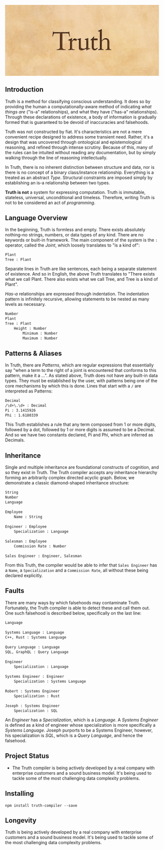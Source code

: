 ![](./hero.jpg)

## Introduction

Truth is a method for classifying conscious understanding. It does so by providing the human a computationally-aware method of indicating _what things are_ ("is-a" relationships), and what they have ("has-a" relationships). Through these declarations of existence, a body of information is gradually formed that is guaranteed to be devoid of inaccuracies and falsehoods.

Truth was not constructed by fiat. It's characteristics are not a mere convenient recipe designed to address some transient need. Rather, it's a design that was uncovered through ontological and epistemological reasoning, and refined through intense scrutiny. Because of this, many of the rules can be intuited without reading any documentation, but by simply walking through the line of reasoning intellectually.

In Truth, there is no inherent distinction between structure and data, nor is there is no concept of a binary class/instance relationship. Everything is a treated as an abstract *Type*. Structural constraints are imposed simply by establishing an is-a relationship between two types.

**Truth is not** a system for expressing computation. Truth is immutable, stateless, universal, unconditional and timeless. Therefore, writing Truth is not to be considered an act of *programming*. 

## Language Overview

In the beginning, Truth is formless and empty. There exists absolutely nothing–no strings, numbers, or data types of any kind. There are no keywords or built-in framework. The main component of the system is the `:` operator, called the *Joint*, which loosely translates to "is a kind of":

```
Plant
Tree : Plant
```

Separate lines in Truth are like sentences, each being a separate statement of existence. And so in English, the above Truth translates to "There exists what we call Plant. There also exists what we call Tree, and Tree is a kind of Plant".

*Has-a* relationships are expressed through indentation. The indentation pattern is infinitely recursive, allowing statements to be nested as many levels as necessary.

```
Number
Plant
Tree : Plant
	Height : Number
		Minimum : Number
		Maximum : Number
```

## Patterns & Aliases

In Truth, there are *Patterns*, which are regular expressions that essentially say "when a term to the right of a joint is encountered that conforms to this pattern, make it a ...". As stated above, Truth does not have any built-in data types. They must be established by the user, with patterns being one of the core mechanisms by which this is done. Lines that start with a `/` are interpreted as Patterns:

```
Decimal
/\d+\.\d+ : Decimal
Pi : 3.1415926
Phi : 1.6180339
```

This Truth establishes a rule that any term composed from 1 or more digits, followed by a dot, followed by 1 or more digits is assumed to be a Decimal. And so we have two constants declared, Pi and Phi, which are inferred as Decimals.

## Inheritance

Single and multiple inheritance are foundational constructs of cognition, and so they exist in Truth. The Truth compiler accepts any inheritance hierarchy forming an arbitrarily complex directed acyclic graph. Below, we demonstrate a classic diamond-shaped inheritance structure:

```
String
Number
Language

Employee
	Name : String
	
Engineer : Employee
	Specialization : Language
	
Salesman : Employee
	Commission Rate : Number
	
Sales Engineer : Engineer, Salesman
```

From this Truth, the compiler would be able to infer that `Sales Engineer` has a `Name`, a `Specialization` and a `Commission Rate`, all without these being declared explicitly.

## Faults

There are many ways by which falsehoods may contaminate Truth. Fortunately, the Truth compiler is able to detect these and call them out. One such falsehood is described below, specifically on the last line:

```
Language

Systems Language : Language
C++, Rust : Systems Language

Query Language : Language
SQL, GraphQL : Query Language

Engineer
	Specialization : Language

Systems Engineer : Engineer
	Specialization : Systems Language

Robert : Systems Engineer
	Specialization : Rust

Joseph : Systems Engineer
	Specialization : SQL
```

An *Engineer* has a *Specialization*, which is a *Language*. A *Systems Engineer* is defined as a kind of engineer whose specialization is more specifically a *Systems Language*. Joseph purports to be a Systems Engineer, however, his specialization is *SQL*, which is a *Query Language*, and hence the falsehood.

## Project Status

- The Truth compiler is being actively developed by a real company with enterprise customers and a sound business model. It's being used to tackle some of the most challenging data complexity problems.

## Installing

```
npm install truth-compiler --save
```

## Longevity

Truth is being actively developed by a real company with enterprise customers and a sound business model. It's being used to tackle some of the most challenging data complexity problems.
